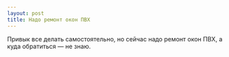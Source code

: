 ```yaml
---
layout: post 
title: Надо ремонт окон ПВХ 
--- 
```

Привык все делать самостоятельно, но сейчас надо ремонт окон ПВХ, а куда обратиться — не знаю.